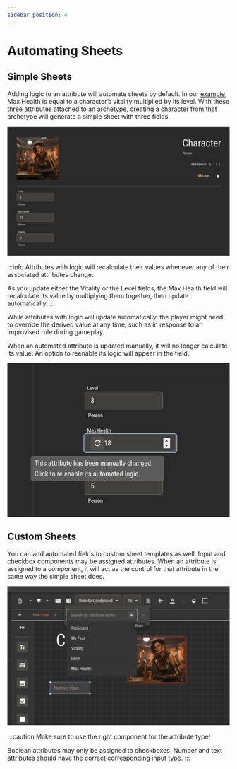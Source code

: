 ```yaml
---
sidebar_position: 4
---
```


# Automating Sheets

## Simple Sheets

Adding logic to an attribute will automate sheets by default. In our [example](./logic.md), Max Health is equal to a character’s vitality multiplied by its level. With these three attributes attached to an archetype, creating a character from that archetype will generate a simple sheet with three fields.

![img](./img/simple-character.png)

:::info
Attributes with logic will recalculate their values whenever any of their associated attributes change.

As you update either the Vitality or the Level fields, the Max Health field will recalculate its value by multiplying them together, then update automatically.
:::

While attributes with logic will update automatically, the player might need to override the derived value at any time, such as in response to an improvised rule during gameplay.

When an automated attribute is updated manually, it will no longer calculate its value. An option to reenable its logic will appear in the field.

![img](./img/reenable.png)

## Custom Sheets

You can add automated fields to custom sheet templates as well. Input and checkbox components may be assigned attributes. When an attribute is assigned to a component, it will act as the control for that attribute in the same way the simple sheet does.

![img](./img/controls.png)

:::caution
Make sure to use the right component for the attribute type!

Boolean attributes may only be assigned to checkboxes. Number and text attributes should have the correct corresponding input type.
:::
